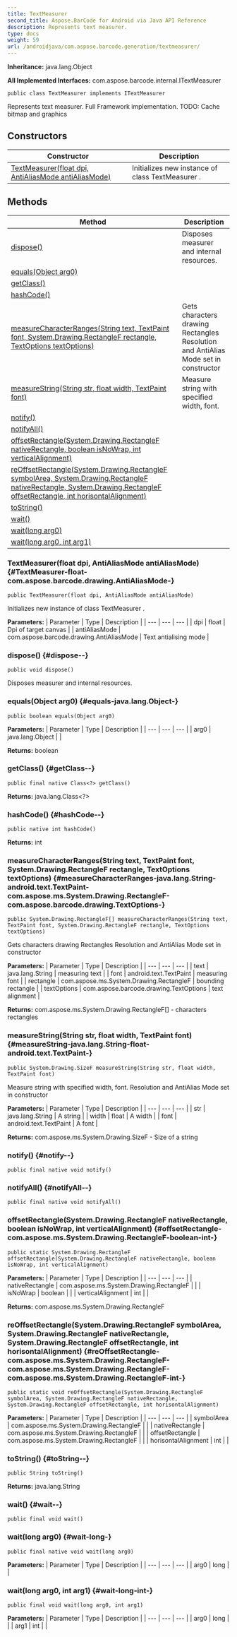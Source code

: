 ```yaml
---
title: TextMeasurer
second_title: Aspose.BarCode for Android via Java API Reference
description: Represents text measurer.
type: docs
weight: 59
url: /androidjava/com.aspose.barcode.generation/textmeasurer/
---
```

**Inheritance:**
java.lang.Object

**All Implemented Interfaces:**
com.aspose.barcode.internal.ITextMeasurer
```
public class TextMeasurer implements ITextMeasurer
```

Represents text measurer. Full Framework implementation. TODO: Cache bitmap and graphics
## Constructors

| Constructor | Description |
| --- | --- |
| [TextMeasurer(float dpi, AntiAliasMode antiAliasMode)](#TextMeasurer-float-com.aspose.barcode.drawing.AntiAliasMode-) | Initializes new instance of class  TextMeasurer . |
## Methods

| Method | Description |
| --- | --- |
| [dispose()](#dispose--) | Disposes measurer and internal resources. |
| [equals(Object arg0)](#equals-java.lang.Object-) |  |
| [getClass()](#getClass--) |  |
| [hashCode()](#hashCode--) |  |
| [measureCharacterRanges(String text, TextPaint font, System.Drawing.RectangleF rectangle, TextOptions textOptions)](#measureCharacterRanges-java.lang.String-android.text.TextPaint-com.aspose.ms.System.Drawing.RectangleF-com.aspose.barcode.drawing.TextOptions-) | Gets characters drawing Rectangles Resolution and AntiAlias Mode set in constructor |
| [measureString(String str, float width, TextPaint font)](#measureString-java.lang.String-float-android.text.TextPaint-) | Measure string with specified width, font. |
| [notify()](#notify--) |  |
| [notifyAll()](#notifyAll--) |  |
| [offsetRectangle(System.Drawing.RectangleF nativeRectangle, boolean isNoWrap, int verticalAlignment)](#offsetRectangle-com.aspose.ms.System.Drawing.RectangleF-boolean-int-) |  |
| [reOffsetRectangle(System.Drawing.RectangleF symbolArea, System.Drawing.RectangleF nativeRectangle, System.Drawing.RectangleF offsetRectangle, int horisontalAlignment)](#reOffsetRectangle-com.aspose.ms.System.Drawing.RectangleF-com.aspose.ms.System.Drawing.RectangleF-com.aspose.ms.System.Drawing.RectangleF-int-) |  |
| [toString()](#toString--) |  |
| [wait()](#wait--) |  |
| [wait(long arg0)](#wait-long-) |  |
| [wait(long arg0, int arg1)](#wait-long-int-) |  |
### TextMeasurer(float dpi, AntiAliasMode antiAliasMode) {#TextMeasurer-float-com.aspose.barcode.drawing.AntiAliasMode-}
```
public TextMeasurer(float dpi, AntiAliasMode antiAliasMode)
```


Initializes new instance of class  TextMeasurer .

**Parameters:**
| Parameter | Type | Description |
| --- | --- | --- |
| dpi | float | Dpi of target canvas |
| antiAliasMode | com.aspose.barcode.drawing.AntiAliasMode | Text antialising mode |

### dispose() {#dispose--}
```
public void dispose()
```


Disposes measurer and internal resources.

### equals(Object arg0) {#equals-java.lang.Object-}
```
public boolean equals(Object arg0)
```




**Parameters:**
| Parameter | Type | Description |
| --- | --- | --- |
| arg0 | java.lang.Object |  |

**Returns:**
boolean
### getClass() {#getClass--}
```
public final native Class<?> getClass()
```




**Returns:**
java.lang.Class<?>
### hashCode() {#hashCode--}
```
public native int hashCode()
```




**Returns:**
int
### measureCharacterRanges(String text, TextPaint font, System.Drawing.RectangleF rectangle, TextOptions textOptions) {#measureCharacterRanges-java.lang.String-android.text.TextPaint-com.aspose.ms.System.Drawing.RectangleF-com.aspose.barcode.drawing.TextOptions-}
```
public System.Drawing.RectangleF[] measureCharacterRanges(String text, TextPaint font, System.Drawing.RectangleF rectangle, TextOptions textOptions)
```


Gets characters drawing Rectangles Resolution and AntiAlias Mode set in constructor

**Parameters:**
| Parameter | Type | Description |
| --- | --- | --- |
| text | java.lang.String | measuring text |
| font | android.text.TextPaint | measuring font |
| rectangle | com.aspose.ms.System.Drawing.RectangleF | bounding rectangle |
| textOptions | com.aspose.barcode.drawing.TextOptions | text alignment |

**Returns:**
com.aspose.ms.System.Drawing.RectangleF[] - characters rectangles
### measureString(String str, float width, TextPaint font) {#measureString-java.lang.String-float-android.text.TextPaint-}
```
public System.Drawing.SizeF measureString(String str, float width, TextPaint font)
```


Measure string with specified width, font. Resolution and AntiAlias Mode set in constructor

**Parameters:**
| Parameter | Type | Description |
| --- | --- | --- |
| str | java.lang.String | A string |
| width | float | A width |
| font | android.text.TextPaint | A font |

**Returns:**
com.aspose.ms.System.Drawing.SizeF - Size of a string
### notify() {#notify--}
```
public final native void notify()
```




### notifyAll() {#notifyAll--}
```
public final native void notifyAll()
```




### offsetRectangle(System.Drawing.RectangleF nativeRectangle, boolean isNoWrap, int verticalAlignment) {#offsetRectangle-com.aspose.ms.System.Drawing.RectangleF-boolean-int-}
```
public static System.Drawing.RectangleF offsetRectangle(System.Drawing.RectangleF nativeRectangle, boolean isNoWrap, int verticalAlignment)
```




**Parameters:**
| Parameter | Type | Description |
| --- | --- | --- |
| nativeRectangle | com.aspose.ms.System.Drawing.RectangleF |  |
| isNoWrap | boolean |  |
| verticalAlignment | int |  |

**Returns:**
com.aspose.ms.System.Drawing.RectangleF
### reOffsetRectangle(System.Drawing.RectangleF symbolArea, System.Drawing.RectangleF nativeRectangle, System.Drawing.RectangleF offsetRectangle, int horisontalAlignment) {#reOffsetRectangle-com.aspose.ms.System.Drawing.RectangleF-com.aspose.ms.System.Drawing.RectangleF-com.aspose.ms.System.Drawing.RectangleF-int-}
```
public static void reOffsetRectangle(System.Drawing.RectangleF symbolArea, System.Drawing.RectangleF nativeRectangle, System.Drawing.RectangleF offsetRectangle, int horisontalAlignment)
```




**Parameters:**
| Parameter | Type | Description |
| --- | --- | --- |
| symbolArea | com.aspose.ms.System.Drawing.RectangleF |  |
| nativeRectangle | com.aspose.ms.System.Drawing.RectangleF |  |
| offsetRectangle | com.aspose.ms.System.Drawing.RectangleF |  |
| horisontalAlignment | int |  |

### toString() {#toString--}
```
public String toString()
```




**Returns:**
java.lang.String
### wait() {#wait--}
```
public final void wait()
```




### wait(long arg0) {#wait-long-}
```
public final native void wait(long arg0)
```




**Parameters:**
| Parameter | Type | Description |
| --- | --- | --- |
| arg0 | long |  |

### wait(long arg0, int arg1) {#wait-long-int-}
```
public final void wait(long arg0, int arg1)
```




**Parameters:**
| Parameter | Type | Description |
| --- | --- | --- |
| arg0 | long |  |
| arg1 | int |  |

